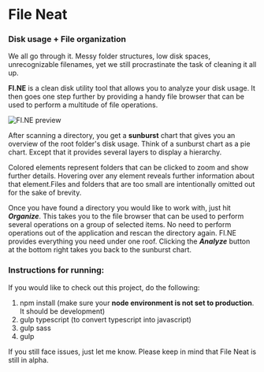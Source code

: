# File Neat

### Disk usage + File organization

We all go through it. Messy folder structures, low disk spaces, unrecognizable filenames, yet we still procrastinate the task of cleaning it all up.

**FI.NE** is a clean disk utility tool that allows you to analyze your disk usage. It then goes one step further by providing a handy file browser that can be used to perform a multitude of file operations.

![FI.NE preview](http://res.cloudinary.com/madebynikhil/image/upload/v1473352764/fine-preview_x5dsxh.gif)

After scanning a directory, you get a **sunburst** chart that gives you an overview of the root folder's disk usage. Think of a sunburst chart as a pie chart. Except that it provides several layers to display a hierarchy.

Colored elements represent folders that can be clicked to zoom and show further details. Hovering over any element reveals further information about that element.Files and folders that are too small are intentionally omitted out for the sake of brevity.

Once you have found a directory you would like to work with, just hit **_Organize_**. This takes you to the file browser that can be used to perform several operations on a group of selected items. No need to perform operations out of the application and rescan the directory again. FI.NE provides everything you need under one roof. Clicking the **_Analyze_** button at the bottom right takes you back to the sunburst chart.

### Instructions for running:

If you would like to check out this project, do the following:
 
1. npm install (make sure your **node environment is not set to production**. It should be development)
2. gulp typescript (to convert typescript into javascript)
3. gulp sass
4. gulp

If you still face issues, just let me know. Please keep in mind that File Neat is still in alpha. 